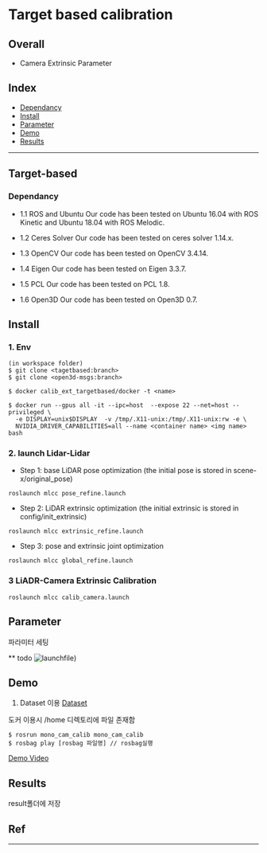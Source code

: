 # Target based calibration

## Overall

- Camera Extrinsic Parameter

## Index

- [Dependancy](#Dependancy)
- [Install](#Install)
- [Parameter](#Parameter)
- [Demo](#Demo)
- [Results](#Results)

---

## Target-based

### Dependancy

- 1.1 ROS and Ubuntu
  Our code has been tested on Ubuntu 16.04 with ROS Kinetic and Ubuntu 18.04 with ROS Melodic.

- 1.2 Ceres Solver
  Our code has been tested on ceres solver 1.14.x.

- 1.3 OpenCV
  Our code has been tested on OpenCV 3.4.14.

- 1.4 Eigen
  Our code has been tested on Eigen 3.3.7.

- 1.5 PCL
  Our code has been tested on PCL 1.8.

- 1.6 Open3D
  Our code has been tested on Open3D 0.7.

## Install

### 1. Env

```
(in workspace folder)
$ git clone <tagetbased:branch>
$ git clone <open3d-msgs:branch>

$ docker calib_ext_targetbased/docker -t <name>

$ docker run --gpus all -it --ipc=host  --expose 22 --net=host --privileged \
  -e DISPLAY=unix$DISPLAY  -v /tmp/.X11-unix:/tmp/.X11-unix:rw -e \
  NVIDIA_DRIVER_CAPABILITIES=all --name <container name> <img name> bash
```

### 2. launch Lidar-Lidar

- Step 1: base LiDAR pose optimization (the initial pose is stored in scene-x/original_pose)

```
roslaunch mlcc pose_refine.launch
```

- Step 2: LiDAR extrinsic optimization (the initial extrinsic is stored in config/init_extrinsic)

```
roslaunch mlcc extrinsic_refine.launch
```

- Step 3: pose and extrinsic joint optimization

```
roslaunch mlcc global_refine.launch
```

### 3 LiADR-Camera Extrinsic Calibration

```
roslaunch mlcc calib_camera.launch
```

## Parameter

파라미터 세팅

\*\* todo
![launchfile](https://user-images.githubusercontent.com/44966311/168544455-4b78a416-0f66-44b5-bb10-503b9b8b13f9.png))

## Demo

1. Dataset 이용
   [Dataset](https://drive.google.com/a/tamu.edu/file/d/19Ke-oOhqkPKJBACmrfba4R5-w71_wrvT/view?usp=sharing)

도커 이용시 /home 디렉토리에 파일 존재함

```
$ rosrun mono_cam_calib mono_cam_calib
$ rosbag play [rosbag 파일명] // rosbag실행
```

[Demo Video](https://www.notion.so/Paper-Review-Study-a59fb867065248fbb20b4a5840a5f661)

## Results

result폴더에 저장

## Ref

---
